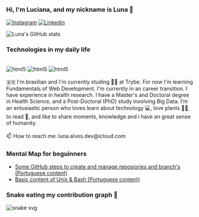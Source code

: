 ### Hi, I'm Luciana, and my nickname is Luna 🌙

[![Instagram](https://img.shields.io/badge/Instagram-E4405F?style=for-the-badge&logo=instagram&logoColor=white)](https://www.instagram.com/luna.alves.dev/)
[![Linkedin](https://img.shields.io/badge/LinkedIn-0077B5?style=for-the-badge&logo=linkedin&logoColor=white)](https://www.linkedin.com/in/alvesdev)

![Luna's GitHub stats](https://github-readme-stats.vercel.app/api?username=luna-alves-dev&show_icons=true&theme=dracula)

### Technologies in my daily life
<div style="display: inline_block"><br/>
  <image alineg=center alt="html5" src="https://img.shields.io/badge/HTML5-E34F26?style=for-the-badge&logo=html5&logoColor=white" />
  <image alineg=center alt="html5" src="https://img.shields.io/badge/CSS-239120?&style=for-the-badge&logo=css3&logoColor=white" />
  <image alineg=center alt="html5" src="https://img.shields.io/badge/JavaScript-F7DF1E?style=for-the-badge&logo=javascript&logoColor=black" />
</div>
  <br/>
🇧🇷 I'm brasilian and I'm currently studing 👩‍🎓 at Trybe. For now I'm learning Fundamentals of Web Development. I'm currently in an career transition. I have experience in health research. I have a Master's and Doctoral degree in Health Science, and a Post-Doctoral (PhD) study involving Big Data.
I’m an entusiastic person who loves learn about technology 💻, love plants 🌵🌿, to read 📖, and like to share moments, knowledge and i have an great sense of humanity.
<br/>
<br/>
📫 How to reach me: luna.alves.dev@icloud.com
<br/>

### Mental Map for beguinners 
- [Some GitHub steps to create and manage reposiories and branch's (Portuguese content)](https://miro.com/app/board/uXjVOAZRdUQ=/?share_link_id=637462461856)
- [Basic content of Unix & Bash (Portuguese content)](https://miro.com/app/board/uXjVO_iO2zM=/?share_link_id=540650843555) 

### Snake eating my contribution graph 🐍
![snake svg](https://github.com/luna-alves-dev/luna-alves-dev/blob/output/github-contribution-grid-snake.svg)

